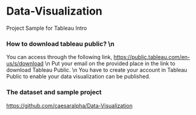 # Data-Visualization
Project Sample for Tableau Intro

### How to download tableau public? \n
You can access through the following link,
https://public.tableau.com/en-us/s/download \n
Put your email on the provided place in the link to download Tableau Public. \n
You have to create your account in Tableau Public to enable your data visualization can be published.

### The dataset and sample project
https://github.com/caesaralpha/Data-Visualization


